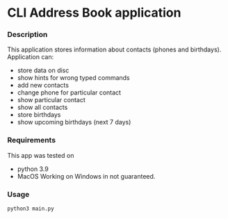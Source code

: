 # CLI Address Book application

### Description

This application stores information about contacts (phones and birthdays). Application can:
* store data on disc
* show hints for wrong typed commands
* add new contacts
* change phone for particular contact
* show particular contact
* show all contacts 
* store birthdays
* show upcoming birthdays (next 7 days)


### Requirements

This app was tested on 
* python 3.9
* MacOS
Working on Windows in not guaranteed. 


### Usage 

```sh
python3 main.py
```
